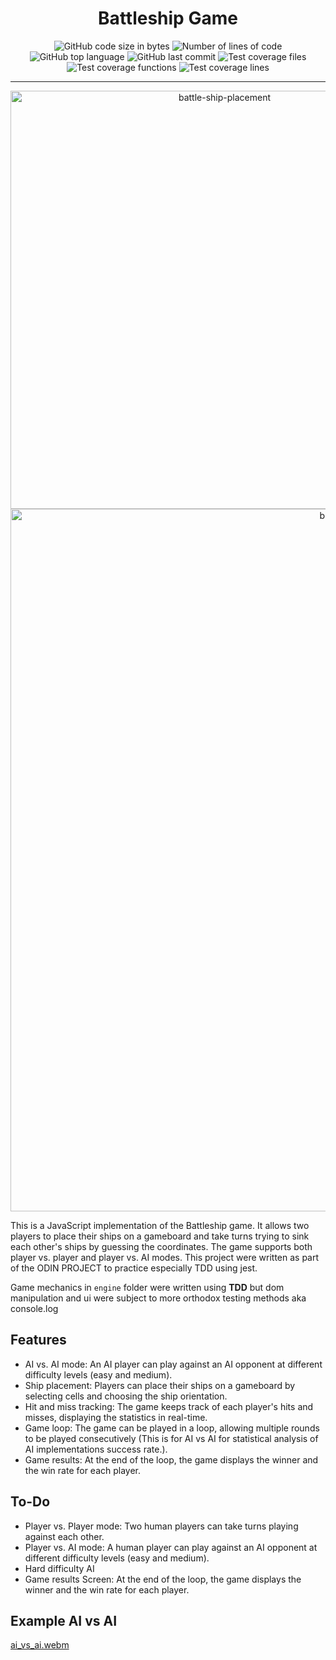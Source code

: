 <h1 align="center">Battleship Game</h1> 

 <p align="center">
	<img alt="GitHub code size in bytes" src="https://img.shields.io/github/languages/code-size/kbly538/Battleship?color=lightblue" />
	<img alt="Number of lines of code" src="https://img.shields.io/badge/total_lines-2214-green" />
	<img alt="GitHub top language" src="https://img.shields.io/github/languages/top/kbly538/Battleship?color=blue" />
	<img alt="GitHub last commit" src="https://img.shields.io/github/last-commit/kbly538/Battleship?color=green" />
 	<img alt="Test coverage files" src="https://img.shields.io/badge/coverage_files-2-green?labelColor=red&color=green" />
	<img alt="Test coverage functions" src="https://img.shields.io/badge/coverage_lines-%2598.38-green?labelColor=red&color=green" />
	<img alt="Test coverage lines" src="https://img.shields.io/badge/coverage_functions-%25100-green?labelColor=red&color=green" />
</p>

---

<p align="center">	
<img width="669" alt="battle-ship-placement" src="https://github.com/kbly538/Battleship/assets/4437722/2f092251-d3a2-4f66-9272-73afe3bd3dcc">
<img width="1124" alt="battleship-player-vs-ai" src="https://github.com/kbly538/Battleship/assets/4437722/c786580b-2bbb-44ad-bf7a-3cfbf3c2af11">
</p>


This is a JavaScript implementation of the Battleship game. It allows two players to place their ships on a gameboard and take turns trying to sink each other's ships by guessing the coordinates. The game supports both player vs. player and player vs. AI modes.
This project were written as part of the ODIN PROJECT to practice especially TDD using jest.

Game mechanics in ```engine``` folder were written using **TDD** but dom manipulation and ui were subject to more orthodox testing methods aka console.log 

## Features

- AI vs. AI mode: An AI player can play against an AI opponent at different difficulty levels (easy and medium).
- Ship placement: Players can place their ships on a gameboard by selecting cells and choosing the ship orientation.
- Hit and miss tracking: The game keeps track of each player's hits and misses, displaying the statistics in real-time.
- Game loop: The game can be played in a loop, allowing multiple rounds to be played consecutively (This is for AI vs AI for statistical analysis of AI implementations success rate.).
- Game results: At the end of the loop, the game displays the winner and the win rate for each player.

## To-Do
- Player vs. Player mode: Two human players can take turns playing against each other.
- Player vs. AI mode: A human player can play against an AI opponent at different difficulty levels (easy and medium).
- Hard difficulty AI
- Game results Screen: At the end of the loop, the game displays the winner and the win rate for each player.

## Example AI vs AI
[ai_vs_ai.webm](https://github.com/kbly538/Battleship/assets/4437722/93d2a26d-5258-4a9d-a924-838e36a62038)

